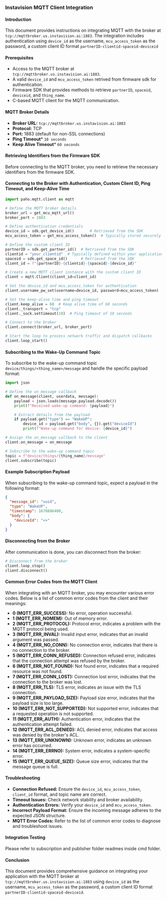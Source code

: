 ### Instavision MQTT Client Integration 

#### Introduction
This document provides instructions on integrating MQTT with the broker at `tcp://mqttbroker.us.instavision.ai:1883`. The integration includes authentication using `device_id` as the username, `mcu_access_token` as the password, a custom client ID format `partnerID-clientid-spaceid-deviceid`
#### Prerequisites
- Access to the MQTT broker at `tcp://mqttbroker.us.instavision.ai:1883`.
- A valid `device_id` and `mcu_access_token` retrived from firmware sdk for authentication.
- Firmware SDK that provides methods to retrieve `partnerID`, `spaceid`, `deviceid`, and `thing_name`.
- C-based MQTT client for the  MQTT communication.

#### MQTT Broker Details
- **Broker URL:** `tcp://mqttbroker.us.instavision.ai:1883`
- **Protocol:** TCP
- **Port:** 1883 (default for non-SSL connections)
- **Ping Timeout*** `10 seconds`
- **Keep Alive Timeout*** `60 seconds`



#### Retrieving Identifiers from the Firmware SDK

Before connecting to the MQTT broker, you need to retrieve the necessary identifiers from the firmware SDK.


#### Connecting to the Broker with Authentication, Custom Client ID, Ping Timeout, and Keep-Alive Time

```python
import paho.mqtt.client as mqtt

# Define the MQTT broker details
broker_url = get_mcu_mqtt_url()
broker_port = 1883

# Define authentication credentials
device_id = sdk.get_device_id()       # Retrieved from the SDK
mcu_access_token = get_mcu_access_token()  # Typically stored securely in your application

# Define the custom client ID
partnerID = sdk.get_partner_id()  # Retrieved from the SDK
clientid = "your_clientid"  # Typically defined within your application
spaceid = sdk.get_space_id()      # Retrieved from the SDK
client_id = f"{partnerID}-{clientid}-{spaceid}-{device_id}"

# Create a new MQTT client instance with the custom client ID
client = mqtt.Client(client_id=client_id)

# Set the device_id and mcu_access_token for authentication
client.username_pw_set(username=device_id, password=mcu_access_token)

# Set the keep-alive time and ping timeout
client.keep_alive = 60  # Keep alive time of 60 seconds
client._transport = "tcp"
client._sock.settimeout(10)  # Ping timeout of 10 seconds

# Connect to the broker
client.connect(broker_url, broker_port)

# Start the loop to process network traffic and dispatch callbacks
client.loop_start()
```

#### Subscribing to the Wake-Up Command Topic

To subscribe to the wake-up command topic `device/things/<thing_name>/message` and handle the specific payload format:

```python
import json

# Define the on_message callback
def on_message(client, userdata, message):
    payload = json.loads(message.payload.decode())
    print(f"Received wake-up command: {payload}")

    # Extract details from the payload
    if payload.get("type") == "WakeUP":
        device_id = payload.get("body", {}).get("deviceId")
        print(f"Wake-up command for device: {device_id}")

# Assign the on_message callback to the client
client.on_message = on_message

# Subscribe to the wake-up command topic
topic = f"device/things/{thing_name}/message"
client.subscribe(topic)
```

#### Example Subscription Payload

When subscribing to the wake-up command topic, expect a payload in the following format:

```json
{
  "message_id": "uuid",
  "type": "WakeUP",
  "timestamp": 1678886400,
  "body": {
    "deviceId": "<>"
  }
}
```

#### Disconnecting from the Broker

After communication is done, you can disconnect from the broker:

```python
# Disconnect from the broker
client.loop_stop()
client.disconnect()
```


#### Common Error Codes from the MQTT Client

When integrating with an MQTT broker, you may encounter various error codes. Below is a list of common error codes from the client and their meanings:

- **0 (MQTT_ERR_SUCCESS):** No error, operation successful.
- **1 (MQTT_ERR_NOMEM):** Out of memory error.
- **2 (MQTT_ERR_PROTOCOL):** Protocol error, indicates a problem with the MQTT protocol being used.
- **3 (MQTT_ERR_INVAL):** Invalid input error, indicates that an invalid argument was passed.
- **4 (MQTT_ERR_NO_CONN):** No connection error, indicates that there is no connection to the broker.
- **5 (MQTT_ERR_CONN_REFUSED):** Connection refused error, indicates that the connection attempt was refused by the broker.
- **6 (MQTT_ERR_NOT_FOUND):** Not found error, indicates that a required resource was not found.
- **7 (MQTT_ERR_CONN_LOST):** Connection lost error, indicates that the connection to the broker was lost.
- **8 (MQTT_ERR_TLS):** TLS error, indicates an issue with the TLS connection.
- **9 (MQTT_ERR_PAYLOAD_SIZE):** Payload size error, indicates that the payload size is too large.
- **10 (MQTT_ERR_NOT_SUPPORTED):** Not supported error, indicates that a requested operation is not supported.
- **11 (MQTT_ERR_AUTH):** Authentication error, indicates that the authentication attempt failed.
- **12 (MQTT_ERR_ACL_DENIED):** ACL denied error, indicates that access was denied by the broker's ACL.
- **13 (MQTT_ERR_UNKNOWN):** Unknown error, indicates an unknown error has occurred.
- **14 (MQTT_ERR_ERRNO):** System error, indicates a system-specific error.
- **15 (MQTT_ERR_QUEUE_SIZE):** Queue size error, indicates that the message queue is full.



#### Troubleshooting

- **Connection Refused:** Ensure the `device_id`, `mcu_access_token`, `client_id` format, and topic name are correct.
- **Timeout Issues:** Check network stability and broker availability.
- **Authentication Errors:** Verify your `device_id` and `mcu_access_token`.
- **Incorrect Payload Format:** Ensure the incoming message adheres to the expected JSON structure.
- **MQTT Error Codes:** Refer to the list of common error codes to diagnose and troubleshoot issues.


#### Integration Testing

Please refer to subscription and publisher folder readmes  inside cmd folder.


#### Conclusion

This document provides comprehensive guidance on integrating your application with the MQTT broker at `tcp://mqttbroker.us.instavision.ai:1883` using `device_id` as the username, `mcu_access_token` as the password, a custom client ID format `partnerID-clientid-spaceid-deviceid`.
